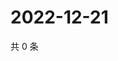 # 2022-12-21

共 0 条

<!-- BEGIN WEIBO -->
<!-- 最后更新时间 Wed Dec 21 2022 22:00:59 GMT+0800 (China Standard Time) -->

<!-- END WEIBO -->

